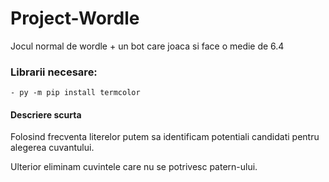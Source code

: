 # Project-Wordle
Jocul normal de wordle + un bot care joaca si face o medie de 6.4

### Librarii necesare:
```
- py -m pip install termcolor
```
#### Descriere scurta
Folosind frecventa literelor putem sa identificam potentiali candidati pentru alegerea cuvantului.

Ulterior eliminam cuvintele care nu se potrivesc patern-ului.
